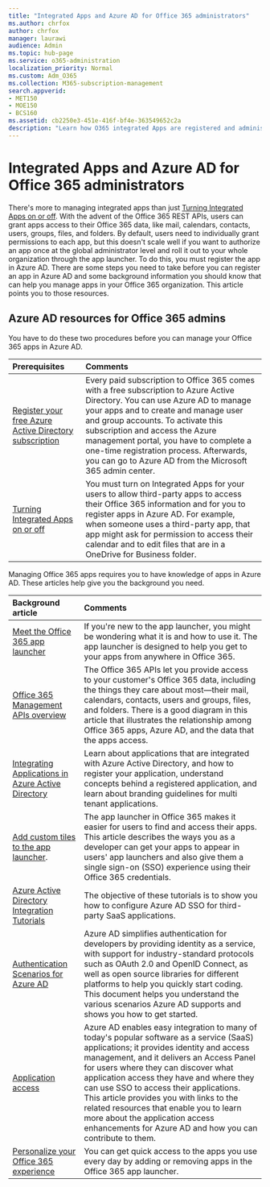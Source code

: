 ```yaml
---
title: "Integrated Apps and Azure AD for Office 365 administrators"
ms.author: chrfox
author: chrfox
manager: laurawi
audience: Admin
ms.topic: hub-page
ms.service: o365-administration
localization_priority: Normal
ms.custom: Adm_O365
ms.collection: M365-subscription-management
search.appverid:
- MET150
- MOE150
- BCS160
ms.assetid: cb2250e3-451e-416f-bf4e-363549652c2a
description: "Learn how O365 integrated Apps are registered and administered in Azure AD"
---
```


# Integrated Apps and Azure AD for Office 365 administrators

There's more to managing integrated apps than just [Turning Integrated Apps on or off](https://support.office.com/article/7e453a40-66df-44ab-92a1-96786cb7fb34#__toc379982114). With the advent of the Office 365 REST APIs, users can grant apps access to their Office 365 data, like mail, calendars, contacts, users, groups, files, and folders. By default, users need to individually grant permissions to each app, but this doesn't scale well if you want to authorize an app once at the global administrator level and roll it out to your whole organization through the app launcher. To do this, you must register the app in Azure AD. There are some steps you need to take before you can register an app in Azure AD and some background information you should know that can help you manage apps in your Office 365 organization. This article points you to those resources.
  
## Azure AD resources for Office 365 admins

You have to do these two procedures before you can manage your Office 365 apps in Azure AD.
  
|**Prerequisites**|**Comments**|
|:-----|:-----|
|[Register your free Azure Active Directory subscription](https://go.microsoft.com/fwlink/?LinkId=617127) <br/> |Every paid subscription to Office 365 comes with a free subscription to Azure Active Directory. You can use Azure AD to manage your apps and to create and manage user and group accounts. To activate this subscription and access the Azure management portal, you have to complete a one-time registration process. Afterwards, you can go to Azure AD from the Microsoft 365 admin center.  <br/> |
|[Turning Integrated Apps on or off](https://support.office.com/article/7e453a40-66df-44ab-92a1-96786cb7fb34#__toc379982114) <br/> |You must turn on Integrated Apps for your users to allow third-party apps to access their Office 365 information and for you to register apps in Azure AD. For example, when someone uses a third-party app, that app might ask for permission to access their calendar and to edit files that are in a OneDrive for Business folder.  <br/> |
   
Managing Office 365 apps requires you to have knowledge of apps in Azure AD. These articles help give you the background you need.
  
|**Background article**|**Comments**|
|:-----|:-----|
|[Meet the Office 365 app launcher](https://support.office.com/article/79f12104-6fed-442f-96a0-eb089a3f476a) <br/> |If you're new to the app launcher, you might be wondering what it is and how to use it. The app launcher is designed to help you get to your apps from anywhere in Office 365.  <br/> |
|[Office 365 Management APIs overview](https://docs.microsoft.com/office/office-365-management-api/office-365-management-apis-overview) <br/> |The Office 365 APIs let you provide access to your customer's Office 365 data, including the things they care about most—their mail, calendars, contacts, users and groups, files, and folders. There is a good diagram in this article that illustrates the relationship among Office 365 apps, Azure AD, and the data that the apps access.  <br/> |
|[Integrating Applications in Azure Active Directory](https://docs.microsoft.com/azure/active-directory/develop/quickstart-v1-add-azure-ad-app) <br/> | Learn about applications that are integrated with Azure Active Directory, and how to register your application, understand concepts behind a registered application, and learn about branding guidelines for multi tenant applications.  <br/> |
|[Add custom tiles to the app launcher](https://docs.microsoft.com/office365/admin/manage/customize-the-app-launcher).  <br/> |The app launcher in Office 365 makes it easier for users to find and access their apps. This article describes the ways you as a developer can get your apps to appear in users' app launchers and also give them a single sign-on (SSO) experience using their Office 365 credentials.  <br/> |
|[Azure Active Directory Integration Tutorials](https://docs.microsoft.com/azure/active-directory/saas-apps/tutorial-list) <br/> |The objective of these tutorials is to show you how to configure Azure AD SSO for third-party SaaS applications.  <br/> |
|[Authentication Scenarios for Azure AD](https://go.microsoft.com/fwlink/?LinkId=617145) <br/> |Azure AD simplifies authentication for developers by providing identity as a service, with support for industry-standard protocols such as OAuth 2.0 and OpenID Connect, as well as open source libraries for different platforms to help you quickly start coding. This document helps you understand the various scenarios Azure AD supports and shows you how to get started.  <br/> |
|[Application access](https://docs.microsoft.com/azure/active-directory/manage-apps/what-is-access-management) <br/> |Azure AD enables easy integration to many of today's popular software as a service (SaaS) applications; it provides identity and access management, and it delivers an Access Panel for users where they can discover what application access they have and where they can use SSO to access their applications. This article provides you with links to the related resources that enable you to learn more about the application access enhancements for Azure AD and how you can contribute to them.  <br/> |
|[Personalize your Office 365 experience](https://support.office.com/article/eb34a21b-52fa-4fbf-a8d5-146132242985) <br/> |You can get quick access to the apps you use every day by adding or removing apps in the Office 365 app launcher.  <br/> |
   

